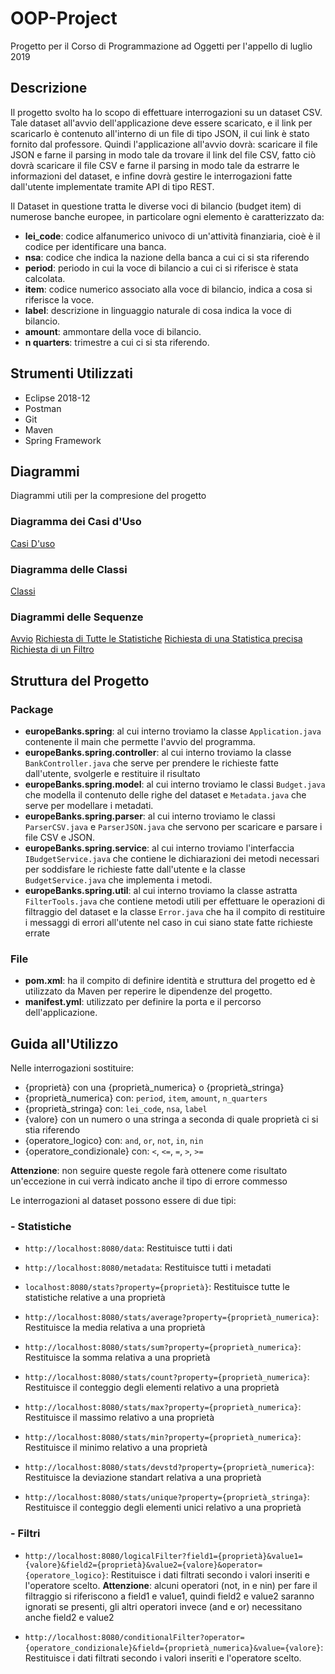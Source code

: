 # OOP-Project
Progetto per il Corso di Programmazione ad Oggetti per l'appello di luglio 2019

## Descrizione

Il progetto svolto ha lo scopo di effettuare interrogazioni su un dataset CSV.
Tale dataset all'avvio dell'applicazione deve essere scaricato, e il link per scaricarlo è contenuto all'interno di un file di tipo JSON, il cui link è stato fornito dal professore.
Quindi l'applicazione all'avvio dovrà: scaricare il file JSON e farne il parsing in modo tale da trovare il link del file CSV, fatto ciò dovrà scaricare il file CSV e farne il parsing in modo tale da estrarre le informazioni del dataset, e infine dovrà gestire le interrogazioni fatte dall'utente implementate tramite API di tipo REST.

Il Dataset in questione tratta le  diverse voci di bilancio (budget item) di numerose banche europee, in particolare ogni elemento è caratterizzato da:

* **lei_code**: codice alfanumerico univoco di un'attività finanziaria, cioè è il codice per identificare una banca.
* **nsa**: codice che indica la nazione della banca a cui ci si sta riferendo
* **period**: periodo in cui la voce di bilancio a cui ci si riferisce è stata calcolata.
* **item**: codice numerico associato alla voce di bilancio, indica a cosa si riferisce la voce.
* **label**: descrizione in linguaggio naturale di cosa indica la voce di bilancio.
* **amount**: ammontare della voce di bilancio.
* **n quarters**: trimestre a cui ci si sta riferendo.

## Strumenti Utilizzati

* Eclipse 2018-12
* Postman
* Git
* Maven
* Spring Framework

## Diagrammi
Diagrammi utili per la compresione del progetto

### Diagramma dei Casi d'Uso

[Casi D'uso](https://github.com/bolopenguin/OOP-Project/blob/master/Casi%20D'uso.jpg)

### Diagramma delle Classi

[Classi](https://github.com/bolopenguin/OOP-Project/blob/master/Classi.jpg)

### Diagrammi delle Sequenze

[Avvio](https://github.com/bolopenguin/OOP-Project/blob/master/Avvio.jpg)
[Richiesta di Tutte le Statistiche](https://github.com/bolopenguin/OOP-Project/blob/master/Richieste%20tutte%20statistiche.jpg)
[Richiesta di una Statistica precisa](https://github.com/bolopenguin/OOP-Project/blob/master/Richieste%20Statistiche.jpg)
[Richiesta di un Filtro](https://github.com/bolopenguin/OOP-Project/blob/master/Richieste%20filtro.jpg)

## Struttura del Progetto

### Package
 - **europeBanks.spring**: al cui interno troviamo la classe `Application.java` contenente il main che permette l'avvio del programma.
 - **europeBanks.spring.controller**: al cui interno troviamo la classe `BankController.java` che serve per prendere le richieste fatte dall'utente, svolgerle e restituire il risultato
 - **europeBanks.spring.model**: al cui interno troviamo le classi `Budget.java` che modella il contenuto delle righe del dataset e `Metadata.java` che serve per modellare i metadati.
 - **europeBanks.spring.parser**: al cui interno troviamo le classi `ParserCSV.java` e `ParserJSON.java` che servono per scaricare e parsare i file CSV e JSON.
 - **europeBanks.spring.service**: al cui interno troviamo l'interfaccia `IBudgetService.java` che contiene le dichiarazioni dei metodi necessari per soddisfare le richieste fatte dall'utente e la classe `BudgetService.java` che implementa i metodi.
 - **europeBanks.spring.util**: al cui interno troviamo la classe astratta `FilterTools.java` che contiene metodi utili per effettuare le operazioni di filtraggio del dataset e la classe `Error.java` che ha il compito di restituire i messaggi di errori all'utente nel caso in cui siano state fatte richieste errate
 
 ### File
 - **pom.xml**: ha il compito di definire identità e struttura del progetto ed è utilizzato da Maven per reperire le dipendenze del progetto.
 - **manifest.yml**: utilizzato per definire la porta e il percorso dell'applicazione.
 
 ## Guida all'Utilizzo
 
 Nelle interrogazioni sostituire:
 - {proprietà} con una {proprietà_numerica} o {proprietà_stringa}
 - {proprietà_numerica} con: `period`, `item`, `amount`, `n_quarters`
 - {proprietà_stringa} con: `lei_code`, `nsa`, `label`
 - {valore} con un numero o una stringa a seconda di quale proprietà ci si stia riferendo
 - {operatore_logico} con: `and`, `or`, `not`, `in`, `nin` 
 - {operatore_condizionale} con: `<`, `<=`, `=`, `>`, `>=` 
 
 **Attenzione**: non seguire queste regole farà ottenere come risultato un'eccezione in cui verrà indicato anche il tipo di errore commesso
 
 Le interrogazioni al dataset possono essere di due tipi:
 
 ### - Statistiche
 
 - `http://localhost:8080/data`: Restituisce tutti i dati 
 - `http://localhost:8080/metadata`: Restituisce tutti i metadati 
 
 - `localhost:8080/stats?property={proprietà}`: Restituisce tutte le statistiche relative a una proprietà
 
 - `http://localhost:8080/stats/average?property={proprietà_numerica}`: Restituisce la media relativa a una proprietà
 - `http://localhost:8080/stats/sum?property={proprietà_numerica}`: Restituisce la somma relativa a una proprietà
 - `http://localhost:8080/stats/count?property={proprietà_numerica}`: Restituisce il conteggio degli elementi relativo a una proprietà
 - `http://localhost:8080/stats/max?property={proprietà_numerica}`: Restituisce il massimo relativo a una proprietà
 - `http://localhost:8080/stats/min?property={proprietà_numerica}`: Restituisce il minimo relativo a una proprietà
 - `http://localhost:8080/stats/devstd?property={proprietà_numerica}`: Restituisce la deviazione standart relativa a una proprietà
 
 - `http://localhost:8080/stats/unique?property={proprietà_stringa}`: Restituisce il conteggio degli elementi unici relativo a una proprietà

### - Filtri

 - `http://localhost:8080/logicalFilter?field1={proprietà}&value1={valore}&field2={proprietà}&value2={valore}&operator={operatore_logico}`: Restituisce i dati filtrati secondo i valori inseriti e l'operatore scelto.
 **Attenzione**: alcuni operatori (not, in e nin) per fare il filtraggio si riferiscono a field1 e value1, quindi field2 e value2 saranno ignorati se presenti, gli altri operatori invece (and e or) necessitano anche field2 e value2 
 
 - `http://localhost:8080/conditionalFilter?operator={operatore_condizionale}&field={proprietà_numerica}&value={valore}`: Restituisce i dati filtrati secondo i valori inseriti e l'operatore scelto.

